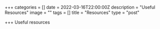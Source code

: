 +++
categories = []
date = 2022-03-16T22:00:00Z
description = "Useful Resources"
image = ""
tags = []
title = "Resources"
type = "post"

+++
Useful resources